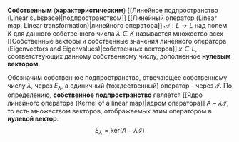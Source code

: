 **Собственным** (**характеристическим**) [[Линейное подпространство (Linear subspace)|подпространством]] [[Линейный оператор (Linear map, Linear transformation)|линейного оператора]] $\mathcal A: L \rightarrow L$ над полем $K$ для данного собственного числа $\lambda \in K$ называется множество всех [[Собственные векторы и собственные значения линейного оператора (Eigenvectors and Eigenvalues)|собственных векторов]] $x \in L$, соответствующих данному собственному числу, дополненное **нулевым вектором**.

Обозначим собственное подпространство, отвечающее собственному числу $\lambda$, через $E_\lambda$, а единичный (тождественный) оператор - через $\mathcal I$. По определению, **собственное подпространство** является [[Ядро линейного оператора (Kernel of a linear map)|ядром оператора]] $A-\lambda\mathcal I$, то есть множеством векторов, отображаемых этим оператором в **нулевой вектор**:$$E_\lambda=\text{ker}(A-\lambda\mathcal I)$$